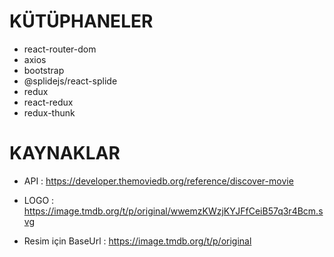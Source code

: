 # KÜTÜPHANELER

- react-router-dom
- axios
- bootstrap
- @splidejs/react-splide
- redux
- react-redux
- redux-thunk

# KAYNAKLAR 

- API : https://developer.themoviedb.org/reference/discover-movie

- LOGO : https://image.tmdb.org/t/p/original/wwemzKWzjKYJFfCeiB57q3r4Bcm.svg

- Resim için BaseUrl : https://image.tmdb.org/t/p/original